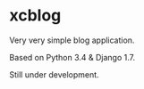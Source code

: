 xcblog
========

Very very simple blog application.

Based on Python 3.4 & Django 1.7.

Still under development.